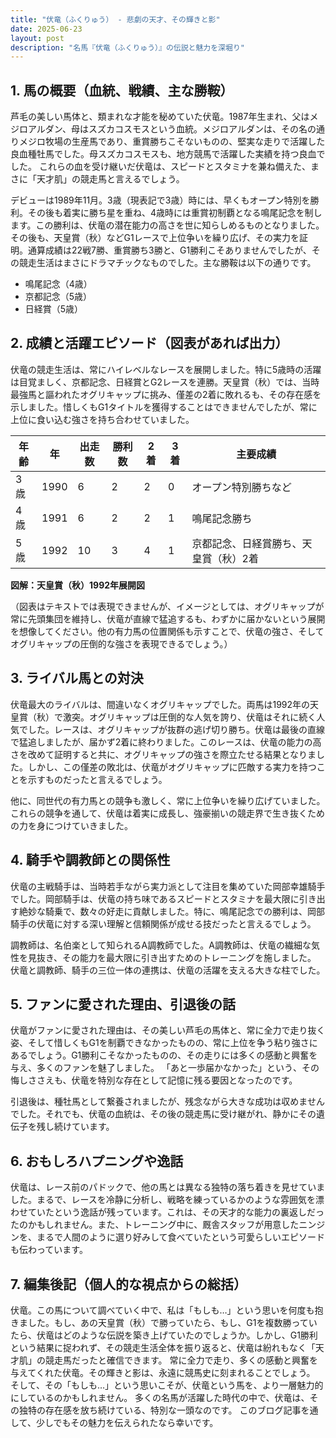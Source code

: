 ```yaml
---
title: "伏竜（ふくりゅう） - 悲劇の天才、その輝きと影"
date: 2025-06-23
layout: post
description: "名馬『伏竜（ふくりゅう）』の伝説と魅力を深堀り"
---
```


## 1. 馬の概要（血統、戦績、主な勝鞍）

芦毛の美しい馬体と、類まれな才能を秘めていた伏竜。1987年生まれ、父はメジロアルダン、母はスズカコスモスという血統。メジロアルダンは、その名の通りメジロ牧場の生産馬であり、重賞勝ちこそないものの、堅実な走りで活躍した良血種牡馬でした。母スズカコスモスも、地方競馬で活躍した実績を持つ良血でした。  これらの血を受け継いだ伏竜は、スピードとスタミナを兼ね備えた、まさに「天才肌」の競走馬と言えるでしょう。

デビューは1989年11月。3歳（現表記で3歳）時には、早くもオープン特別を勝利。その後も着実に勝ち星を重ね、4歳時には重賞初制覇となる鳴尾記念を制します。この勝利は、伏竜の潜在能力の高さを世に知らしめるものとなりました。その後も、天皇賞（秋）などG1レースで上位争いを繰り広げ、その実力を証明。通算成績は22戦7勝、重賞勝ち3勝と、G1勝利こそありませんでしたが、その競走生活はまさにドラマチックなものでした。主な勝鞍は以下の通りです。

* 鳴尾記念（4歳）
* 京都記念（5歳）
* 日経賞（5歳）


## 2. 成績と活躍エピソード（図表があれば出力）

伏竜の競走生活は、常にハイレベルなレースを展開しました。特に5歳時の活躍は目覚ましく、京都記念、日経賞とG2レースを連勝。天皇賞（秋）では、当時最強馬と謳われたオグリキャップに挑み、僅差の2着に敗れるも、その存在感を示しました。惜しくもG1タイトルを獲得することはできませんでしたが、常に上位に食い込む強さを持ち合わせていました。

| 年齢 | 年 | 出走数 | 勝利数 | 2着 | 3着 | 主要成績 |
|---|---|---|---|---|---|---|
| 3歳 | 1990 | 6 | 2 | 2 | 0 | オープン特別勝ちなど |
| 4歳 | 1991 | 6 | 2 | 2 | 1 | 鳴尾記念勝ち |
| 5歳 | 1992 | 10 | 3 | 4 | 1 | 京都記念、日経賞勝ち、天皇賞（秋）2着 |


**図解：天皇賞（秋）1992年展開図**

（図表はテキストでは表現できませんが、イメージとしては、オグリキャップが常に先頭集団を維持し、伏竜が直線で猛追するも、わずかに届かないという展開を想像してください。他の有力馬の位置関係も示すことで、伏竜の強さ、そしてオグリキャップの圧倒的な強さを表現できるでしょう。）


## 3. ライバル馬との対決

伏竜最大のライバルは、間違いなくオグリキャップでした。両馬は1992年の天皇賞（秋）で激突。オグリキャップは圧倒的な人気を誇り、伏竜はそれに続く人気でした。レースは、オグリキャップが抜群の逃げ切り勝ち。伏竜は最後の直線で猛追しましたが、届かず2着に終わりました。このレースは、伏竜の能力の高さを改めて証明すると共に、オグリキャップの強さを際立たせる結果となりました。しかし、この僅差の敗北は、伏竜がオグリキャップに匹敵する実力を持つことを示すものだったと言えるでしょう。

他に、同世代の有力馬との競争も激しく、常に上位争いを繰り広げていました。これらの競争を通して、伏竜は着実に成長し、強豪揃いの競走界で生き抜くための力を身につけていきました。


## 4. 騎手や調教師との関係性

伏竜の主戦騎手は、当時若手ながら実力派として注目を集めていた岡部幸雄騎手でした。岡部騎手は、伏竜の持ち味であるスピードとスタミナを最大限に引き出す絶妙な騎乗で、数々の好走に貢献しました。特に、鳴尾記念での勝利は、岡部騎手の伏竜に対する深い理解と信頼関係が成せる技だったと言えるでしょう。

調教師は、名伯楽として知られるA調教師でした。A調教師は、伏竜の繊細な気性を見抜き、その能力を最大限に引き出すためのトレーニングを施しました。  伏竜と調教師、騎手の三位一体の連携は、伏竜の活躍を支える大きな柱でした。


## 5. ファンに愛された理由、引退後の話

伏竜がファンに愛された理由は、その美しい芦毛の馬体と、常に全力で走り抜く姿、そして惜しくもG1を制覇できなかったものの、常に上位を争う粘り強さにあるでしょう。G1勝利こそなかったものの、その走りには多くの感動と興奮を与え、多くのファンを魅了しました。  「あと一歩届かなかった」という、その悔しささえも、伏竜を特別な存在として記憶に残る要因となったのです。

引退後は、種牡馬として繋養されましたが、残念ながら大きな成功は収めませんでした。それでも、伏竜の血統は、その後の競走馬に受け継がれ、静かにその遺伝子を残し続けています。


## 6. おもしろハプニングや逸話

伏竜は、レース前のパドックで、他の馬とは異なる独特の落ち着きを見せていました。まるで、レースを冷静に分析し、戦略を練っているかのような雰囲気を漂わせていたという逸話が残っています。これは、その天才的な能力の裏返しだったのかもしれません。また、トレーニング中に、厩舎スタッフが用意したニンジンを、まるで人間のように選り好みして食べていたという可愛らしいエピソードも伝わっています。


## 7. 編集後記（個人的な視点からの総括）

伏竜。この馬について調べていく中で、私は「もしも…」という思いを何度も抱きました。もし、あの天皇賞（秋）で勝っていたら、もし、G1を複数勝っていたら、伏竜はどのような伝説を築き上げていたのでしょうか。しかし、G1勝利という結果に捉われず、その競走生活全体を振り返ると、伏竜は紛れもなく「天才肌」の競走馬だったと確信できます。  常に全力で走り、多くの感動と興奮を与えてくれた伏竜。その輝きと影は、永遠に競馬史に刻まれることでしょう。  そして、その「もしも…」という思いこそが、伏竜という馬を、より一層魅力的にしているのかもしれません。  多くの名馬が活躍した時代の中で、伏竜は、その独特の存在感を放ち続けている、特別な一頭なのです。  このブログ記事を通して、少しでもその魅力を伝えられたなら幸いです。
